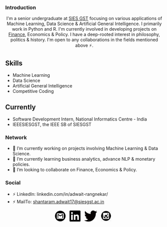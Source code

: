 ### Introduction
<p align="center">
I'm a senior undergraduate at <a href="https://en.wikipedia.org/wiki/SIES_Graduate_School_of_Technology">SIES GST</a> focusing on various applications of Machine Learning, Data Science & Artificial General Intelligence. I primarily work in Python and R.
I'm currently involved in developing projects on <a href="https://github.com/adwaitr/AlgorithmicSecuritiesAnalysisPython-ASAP-">Finance</a>, Economics & Policy.
I have a deep-rooted interest in philosophy, politics & history. 
I'm open to any collaborations in the fields mentioned above ⚡. 
</p>

## Skills
* Machine Learning
* Data Science
* Artificial General Intelligence
* Competitive Coding

## Currently
* Software Development Intern, National Informatics Centre - India
* IEEESIESGST, the IEEE SB of SIESGST

### Network
- 🔭 I’m currently working on projects involving Machine Learning & Data Science.
- 🌱 I’m currently learning business analytics, advance NLP & monetary policies. 
- 👯 I’m looking to collaborate on Finance, Economics & Policy.

### Social
- ⚡ LinkedIn: linkedin.com/in/adwait-rangnekar/
- ⚡ MailTo: shantaram.adwait17@siesgst.ac.in

<p align="center">
    <a href="mailto:shantaram.adwait17@siesgst.ac.in"><img height="35" src="https://github.com/harshagr18/harshagr18/blob/master/images/gmail.png"></a>&nbsp;&nbsp;
    <a href="https://www.linkedin.com/in/adwait-rangnekar/"><img height="35" src="https://github.com/harshagr18/harshagr18/blob/master/images/linkedin.png"></a>&nbsp;&nbsp;
    <a href="https://twitter.com/AdwaitRangnekar"><img height="35" src="https://github.com/harshagr18/harshagr18/blob/master/images/twitter.png"></a>&nbsp;&nbsp;
    <a href="https://www.instagram.com/adwait.rangnekar/"><img height="35" src="https://github.com/harshagr18/harshagr18/blob/master/images/instagram.png"></a>&nbsp;&nbsp;
</p>

